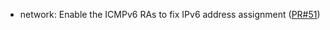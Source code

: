 - network: Enable the ICMPv6 RAs to fix IPv6 address assignment ([PR#51](https://github.com/flatcar-linux/init/pull/51))
